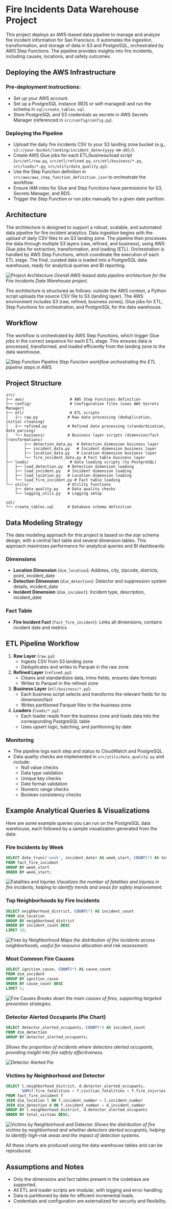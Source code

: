 # Fire Incidents Data Warehouse Project

This project deploys an AWS-based data pipeline to manage and analyze fire incident information for San Francisco. It automates the ingestion, transformation, and storage of data in S3 and PostgreSQL, orchestrated by AWS Step Functions. The pipeline provides insights into fire incidents, including causes, locations, and safety outcomes.


## Deploying the AWS Infrastructure

### Pre-deployment instructions:
- Set up your AWS account.
- Set up a PostgreSQL instance (RDS or self-managed) and run the schema in `sql/create_tables.sql`.
- Store PostgreSQL and S3 credentials as secrets in AWS Secrets Manager (referenced in `src/config/config.py`).

### Deploying the Pipeline
- Upload the daily fire incidents CSV to your S3 landing zone bucket (e.g., `s3://your-bucket/landing/incident_date={yyyy-mm-dd}/`).
- Create AWS Glue jobs for each ETL/business/load script (`src/etl/raw.py`, `src/etl/refined.py`, `src/etl/business/*.py`, `src/loads/*.py`, `src/utils/data_quality.py`).
- Use the Step Function definition in `src/aws/aws_step_function_definition.json` to orchestrate the workflow.
- Ensure IAM roles for Glue and Step Functions have permissions for S3, Secrets Manager, and RDS.
- Trigger the Step Function or run jobs manually for a given date partition.

## Architecture

The architecture is designed to support a robust, scalable, and automated data pipeline for fire incident analytics. Data ingestion begins with the upload of daily CSV files to an S3 landing zone. The pipeline then processes the data through multiple S3 layers (raw, refined, and business), using AWS Glue jobs for extraction, transformation, and loading (ETL). Orchestration is handled by AWS Step Functions, which coordinate the execution of each ETL stage. The final, curated data is loaded into a PostgreSQL data warehouse, ready for analytical queries and BI reporting.

![Project Architecture](img/Architecture.jpg)
*Overall AWS-based data pipeline architecture for the Fire Incidents Data Warehouse project.*

The architecture is structured as follows: outside the AWS context, a Python script uploads the source CSV file to S3 (landing layer). The AWS environment includes S3 (raw, refined, business zones), Glue jobs for ETL, Step Functions for orchestration, and PostgreSQL for the data warehouse.

## Workflow

The workflow is orchestrated by AWS Step Functions, which trigger Glue jobs in the correct sequence for each ETL stage. This ensures data is processed, transformed, and loaded efficiently from the landing zone to the data warehouse.

![Step Function Pipeline](img/step_function.png)
*Step Function workflow orchestrating the ETL pipeline steps in AWS.*

## Project Structure
```
src/
├── aws/                    # AWS Step Functions definition
├── config/                 # Configuration files (uses AWS Secrets Manager)
├── etl/                    # ETL scripts
│   ├── raw.py             # Raw data processing (deduplication, initial cleaning)
│   ├── refined.py         # Refined data processing (standardization, date parsing)
│   └── business/          # Business layer scripts (dimension/fact transformations)
│       ├── detection_data.py  # Detection dimension business layer
│       ├── incident_data.py   # Incident dimension business layer
│       ├── location_data.py   # Location dimension business layer
│       └── fire_incident_data.py # Fact table business layer
├── loads/                  # Data loading scripts (to PostgreSQL)
│   ├── load_detection.py  # Detection dimension loading
│   ├── load_incident.py   # Incident dimension loading
│   ├── load_location.py   # Location dimension loading
│   └── load_fire_incident.py # Fact table loading
└── utils/                 # Utility functions
    ├── data_quality.py    # Data quality checks
    └── logging_utils.py   # Logging setup

sql/
└── create_tables.sql      # Database schema definition
```

## Data Modeling Strategy

The data modeling approach for this project is based on the star schema design, with a central fact table and several dimension tables. This approach maximizes performance for analytical queries and BI dashboards.

### Dimensions
- **Location Dimension** (`dim_location`): Address, city, zipcode, districts, point, incident_date
- **Detection Dimension** (`dim_detection`): Detector and suppression system details, incident_date
- **Incident Dimension** (`dim_incident`): Incident type, description, incident_date

### Fact Table
- **Fire Incident Fact** (`fact_fire_incident`): Links all dimensions, contains incident date and metrics

## ETL Pipeline Workflow

1. **Raw Layer** (`raw.py`):
   - Ingests CSV from S3 landing zone
   - Deduplicates and writes to Parquet in the raw zone
2. **Refined Layer** (`refined.py`):
   - Cleans and standardizes data, trims fields, ensures date formats
   - Writes to Parquet in the refined zone
3. **Business Layer** (`etl/business/*.py`):
   - Each business script selects and transforms the relevant fields for its dimension/fact
   - Writes partitioned Parquet files to the business zone
4. **Loaders** (`loads/*.py`):
   - Each loader reads from the business zone and loads data into the corresponding PostgreSQL table
   - Uses upsert logic, batching, and partitioning by date

### Monitoring
- The pipeline logs each step and status to CloudWatch and PostgreSQL.
- Data quality checks are implemented in `src/utils/data_quality.py` and include:
  - Null value checks
  - Data type validation
  - Unique key checks
  - Date format validation
  - Numeric range checks
  - Boolean consistency checks

## Example Analytical Queries & Visualizations

Here are some example queries you can run on the PostgreSQL data warehouse, each followed by a sample visualization generated from the data:

### Fire Incidents by Week
```sql
SELECT date_trunc('week', incident_date) AS week_start, COUNT(*) AS total_incidents
FROM fact_fire_incident
GROUP BY week_start
ORDER BY week_start;
```
![Fatalities and Injuries](img/fatalities_injuries.png)
*Visualizes the number of fatalities and injuries in fire incidents, helping to identify trends and areas for safety improvement.*

### Top Neighborhoods by Fire Incidents
```sql
SELECT neighborhood_district, COUNT(*) AS incident_count
FROM dim_location
GROUP BY neighborhood_district
ORDER BY incident_count DESC
LIMIT 10;
```
![Fires by Neighborhood](img/fires_by_neighborhood.png)
*Maps the distribution of fire incidents across neighborhoods, useful for resource allocation and risk assessment.*

### Most Common Fire Causes
```sql
SELECT ignition_cause, COUNT(*) AS cause_count
FROM dim_incident
GROUP BY ignition_cause
ORDER BY cause_count DESC
LIMIT 5;
```
![Fire Causes](img/fire_causes.png)
*Breaks down the main causes of fires, supporting targeted prevention strategies.*

### Detector Alerted Occupants (Pie Chart)
```sql
SELECT detector_alerted_occupants, COUNT(*) AS incident_count
FROM dim_detection
GROUP BY detector_alerted_occupants;
```
*Shows the proportion of incidents where detectors alerted occupants, providing insight into fire safety effectiveness.*

![Detector Alerted Pie](img/detector_alerted_pie.png)

### Victims by Neighborhood and Detector
```sql
SELECT l.neighborhood_district, d.detector_alerted_occupants, 
       SUM(f.fire_fatalities + f.civilian_fatalities + f.fire_injuries + f.civilian_injuries) AS total_victims
FROM fact_fire_incident f
JOIN dim_location l ON f.incident_number = l.incident_number
JOIN dim_detection d ON f.incident_number = d.incident_number
GROUP BY l.neighborhood_district, d.detector_alerted_occupants
ORDER BY total_victims DESC;
```
![Victims by Neighborhood and Detector](img/victims_by_neighborhood_and_detector.png)
*Shows the distribution of fire victims by neighborhood and whether detectors alerted occupants, helping to identify high-risk areas and the impact of detection systems.*

All these charts are produced using the data warehouse tables and can be reproduced.

## Assumptions and Notes
- Only the dimensions and fact tables present in the codebase are supported.
- All ETL and loader scripts are modular, with logging and error handling.
- Data is partitioned by date for efficient incremental loads.
- Credentials and configuration are externalized for security and flexibility.